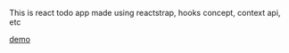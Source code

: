 This is react todo app made using reactstrap, hooks concept, context api, etc

[demo](https://todos-app-deepak.netlify.com)
